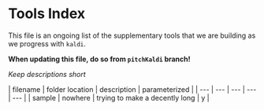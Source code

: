 # Tools Index

This file is an ongoing list of the supplementary tools that we are building as we progress with `kaldi`.
 
**When updating this file, do so from `pitchKaldi` branch!**




*Keep descriptions short*

| filename | folder location | description | parameterized | 
| --- | --- | --- | --- | --- |
| sample | nowhere | trying to make a decently long  | y |
